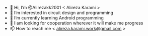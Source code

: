 - 👋 Hi, I’m @Alirezakk2001 < Alireza Karami >
- 👀 I’m interested in circuit design and programming
- 🌱 I’m currently learning Android programming
- 💞️ I am looking for cooperation wherever it will make me progress
- 📫 How to reach me < alireza.karami.work@gmail.com >

<!---
Alirezakk2001/Alirezakk2001 is a ✨ special ✨ repository because its `README.md` (this file) appears on your GitHub profile.
You can click the Preview link to take a look at your changes.
--->
